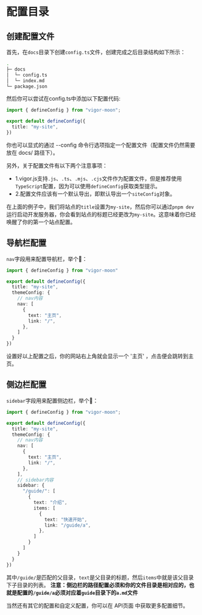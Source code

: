 # 配置目录

## 创建配置文件
首先，在`docs`目录下创建`config.ts`文件，创建完成之后目录结构如下所示：
```bash
.
├─ docs
│  └─ config.ts
│  └─ index.md
└─ package.json
```
然后你可以尝试在config.ts中添加以下配置代码:
```ts
import { defineConfig } from "vigor-moon";

export default defineConfig({
  title: "my-site",
})
```
你也可以显式的通过 --config 命令行选项指定一个配置文件（配置文件仍然需要放在 docs/ 路径下）。

另外，关于配置文件有以下两个注意事项：

- 1.vigor.js支持`.js`、`.ts`、`.mjs`、`.cjs`文件作为配置文件，但是推荐使用`TypeScript`配置，因为可以使用`defineConfig`获取类型提示。
- 2.配置文件应该有一个默认导出，即默认导出一个`siteConfig`对象。

在上面的例子中，我们将站点的`title`设置为`my-site`，然后你可以通过`pnpm dev`运行启动开发服务器，你会看到站点的标题已经更改为`my-site`。这意味着你已经唤醒了你的第一个站点配置。

## 导航栏配置
`nav`字段用来配置导航栏，举个🌰：
```ts
import { defineConfig } from "vigor-moon"

export default defineConfig({
  title: "my-site",
  themeConfig: {
    // nav内容
    nav: [
      {
        text: "主页",
        link: "/",
      },
    ]
  }
})
```
设置好以上配置之后，你的网站右上角就会显示一个 '主页' ，点击便会跳转到主页。

## 侧边栏配置
`sidebar`字段用来配置侧边栏，举个🌰：
```ts
import { defineConfig } from "vigor-moon";

export default defineConfig({
  title: "my-site",
  themeConfig: {
    // nav内容
    nav: [
      {
        text: "主页",
        link: "/",
      },
    ],
    // sidebar内容
    sidebar: {
      "/guide/": [
        {
          text: "介绍",
          items: [
            {
              text: "快速开始",
              link: "/guide/a",
            },
          ]
        }
      ]
    }
  }
})
```
其中`/guide/`是匹配的父目录，`text`是父目录的标题，然后`items`中就是该父目录下子目录的列表。
**注意：侧边栏的路径配置必须和你的文件目录是相对应的，也就是配置的`/guide/a`必须对应着`guide`目录下的`a.md`文件**

当然还有其它的配置和自定义配置，你可以在 API页面 中获取更多配置细节。